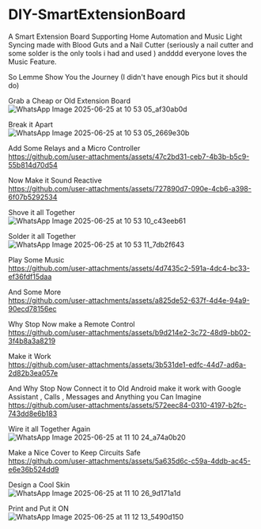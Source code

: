 # DIY-SmartExtensionBoard
A Smart Extension Board Supporting Home Automation and Music Light Syncing made with Blood Guts and a Nail Cutter (seriously a nail cutter and some solder is the only tools i had and used )
andddd everyone loves the Music Feature.

So Lemme Show You the Journey (I didn't have enough Pics but it should do)

Grab a Cheap or Old Extension Board   
![WhatsApp Image 2025-06-25 at 10 53 05_af30ab0d](https://github.com/user-attachments/assets/bad857d6-184f-4f33-9339-f0415e54fe43)

Break it Apart    
![WhatsApp Image 2025-06-25 at 10 53 05_2669e30b](https://github.com/user-attachments/assets/59d587f8-c73d-4680-acc8-ba15792408b2)

Add Some Relays and a Micro Controller     
https://github.com/user-attachments/assets/47c2bd31-ceb7-4b3b-b5c9-55b814d70d54

Now Make it Sound Reactive     
https://github.com/user-attachments/assets/727890d7-090e-4cb6-a398-6f07b5292534

Shove it all Together     
![WhatsApp Image 2025-06-25 at 10 53 10_c43eeb61](https://github.com/user-attachments/assets/eeba8da7-2ea9-4c7e-8891-edc9b42b11f0)

Solder it all Together    
![WhatsApp Image 2025-06-25 at 10 53 11_7db2f643](https://github.com/user-attachments/assets/2edfda79-58e6-430f-a33a-d5200823a36b)

Play Some Music    
https://github.com/user-attachments/assets/4d7435c2-591a-4dc4-bc33-ef36fdf15daa

And Some More    
https://github.com/user-attachments/assets/a825de52-637f-4d4e-94a9-90ecd78156ec

Why Stop Now make a Remote Control    
https://github.com/user-attachments/assets/b9d214e2-3c72-48d9-bb02-3f4b8a3a8219

Make it Work    
https://github.com/user-attachments/assets/3b531de1-edfc-44d7-ad6a-2d82b3ea057e

And Why Stop Now Connect it to Old Android make it work with
Google Assistant , Calls , Messages and Anything you Can Imagine     
https://github.com/user-attachments/assets/572eec84-0310-4197-b2fc-743dd8e6b183

Wire it all Together Again     
![WhatsApp Image 2025-06-25 at 11 10 24_a74a0b20](https://github.com/user-attachments/assets/0ff0efaf-bc48-4e2c-bb4e-06e8062c3d51)

Make a Nice Cover to Keep Circuits Safe     
https://github.com/user-attachments/assets/5a635d6c-c59a-4ddb-ac45-e6e36b524dd9

Design a Cool Skin     
![WhatsApp Image 2025-06-25 at 11 10 26_9d171a1d](https://github.com/user-attachments/assets/b9fff194-9872-4ec7-a21e-3f28fb9ddfe2)

Print and Put it ON     
![WhatsApp Image 2025-06-25 at 11 12 13_5490d150](https://github.com/user-attachments/assets/60312caa-4bf2-4ed2-b915-eb4171638309)


